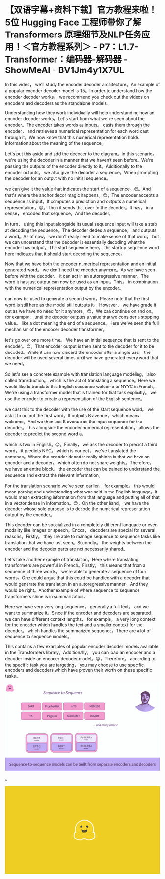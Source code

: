 # 【双语字幕+资料下载】官方教程来啦！5位 Hugging Face 工程师带你了解 Transformers 原理细节及NLP任务应用！＜官方教程系列＞ - P7：L1.7- Transformer：编码器-解码器 - ShowMeAI - BV1Jm4y1X7UL

In this video， we'll study the encoder decoder architecture。An example of a popular encoder decoder model is T5。In order to understand how the encoder decoder works。 we recommend you check out the videos on encoders and decoders as the standalone models。

Understanding how they work individually will help understanding how an encoder decoder works。Let's start from what we've seen about the encoder。The encoder takes words as inputs。 casts them through the encoder， and retrieves a numerical representation for each word cast through it。We now know that this numerical representation holds information about the meaning of the sequence。

Let's put this aside and add the decoder to the diagram。In this scenario。 we're using the decoder in a manner that we haven't seen before。We're passing the outputs of the encoder directly to it。Additionally to the encoder outputs。 we also give the decoder a sequence。When prompting the decoder for an output with no initial sequence。

 we can give it the value that indicates the start of a sequence。😊。And that's where the anchor decor magic happens。😊，The encoder accepts a sequence as input。It computes a prediction and outputs a numerical representation。😊。Then it sends that over to the decoder。It has， in a sense， encoded that sequence。And the decoder。

 in turn， using this input alongside its usual sequence input will take a stab at decoding the sequence。The decoder dedes a sequence， and outputs a word。As of now。 we don't really need to make sense of that word， but we can understand that the decoder is essentially decoding what the encoder has output。The start sequence here， the startup sequence word here indicates that it should start decoding the sequence。

Now that we have both the encoder numerical representation and an initial generated word。 we don't need the encoder anymore。As we have seen before with the decoder。 it can act in an autoregressive manner。The word it has just output can now be used as an input。This。 in combination with the numerical representation output by the encoder。

 can now be used to generate a second word。Please note that the first word is still here as the model still outputs it。 However， we have grade it out as we have no need for it anymore。😊，We can continue on and on。 for example， until the decoder outputs a value that we consider a stopping value。 like a dot meaning the end of a sequence。Here we've seen the full mechanism of the encoder decoder transformer。

 let's go over one more time。 We have an initial sequence that is sent to the encoder。😊。That encoder output is then sent to the decoder for it to be decoded。While it can now discard the encoder after a single use。 the decoder will be used several times until we have generated every word that we need。

So let's see a concrete example with translation language modeling， also called transduction。 which is the act of translating a sequence。Here we would like to translate this English sequence welcome to NYYC in French。We're using a transformer model that is trained for that task explicitly。 we use the encoder to create a representation of the English sentence。

 we cast this to the decoder with the use of the start sequence word。 we ask it to output the first word。It outputs B avenue， which means welcome。And we then use B avenue as the input sequence for the decoder。This alongside the encoder numerical representation， allows the decoder to predict the second word a。

 which is two in English。😊，Finally， we ask the decoder to predict a third word， it predicts NYC。 which is correct， we've translated the sentence。Where the encoder decoder really shines is that we have an encoder and a decoder。 which often do not share weights。Therefore， we have an entire block。 the encoder that can be trained to understand the sequence and extract the relevant information。

For the translation scenario we've seen earlier， for example。 this would mean parsing and understanding what was said in the English language。It would mean extracting information from that language and putting all of that in a vector dense in information。😊，On the other hand， we have the decoder whose sole purpose is to decode the numerical representation output by the encoder。

This decoder can be specialized in a completely different language or even modality like images or speech。Encos， decoders are special for several reasons。Firstly。 they are able to manage sequence to sequence tasks like translation that we have just seen。Secondly。 the weights between the encoder and the decoder parts are not necessarily shared。

Let's take another example of translation。Here where translating transformers are powerful in French。Firstly， this means that from a sequence of three words。 we're able to generate a sequence of four words。One could argue that this could be handled with a decoder that would generate the translation in an autoregressive manner。And they would be right。Another example of where sequence to sequence transformers shine is in summarization。

Here we have very very long sequence， generally a full text， and we want to summarize it。Since if the encoder and decoders are separated， we can have different context lengths， for example。 a very long context for the encoder which handles the text and a smaller context for the decoder。 which handles the summarized sequence。There are a lot of sequence to sequence models。

 This contains a few examples of popular encoder decoder models available in the Transformers library。Additionally， you can load an encoder and a decoder inside an encoder decoder model。😊，Therefore。 according to the specific task you are targeting， you may choose to use specific encoders and decoders which have proven their worth on these specific tasks。

![](img/cce5d73b05cbf648b5982557ff9b6810_1.png)

。

![](img/cce5d73b05cbf648b5982557ff9b6810_3.png)